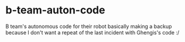 # b-team-auton-code
B team's autonomous code for their robot basically making a backup because I don't want a repeat of the last incident with Ghengis's code :/

